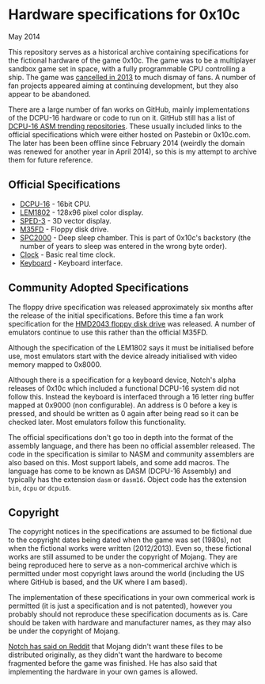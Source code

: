 # Hardware specifications for 0x10c

May 2014

This repository serves as a historical archive containing specifications for the fictional hardware of the game 0x10c. The game was to be a multiplayer sandbox game set in space, with a fully programmable CPU controlling a ship. The game was [cancelled in 2013][1] to much dismay of fans. A number of fan projects appeared aiming at continuing development, but they also appear to be abandoned.

There are a large number of fan works on GitHub, mainly implementations of the DCPU-16 hardware or code to run on it. GitHub still has a list of [DCPU-16 ASM trending repositories][2]. These usually included links to the official specifications which were either hosted on Pastebin or 0x10c.com. The later has been been offline since February 2014 (weirdly the domain was renewed for another year in April 2014), so this is my attempt to archive them for future reference.

## Official Specifications

* [DCPU-16](dcpu16.txt) - 16bit CPU.
* [LEM1802](lem1802.txt) - 128x96 pixel color display.
* [SPED-3](sped3.txt) - 3D vector display.
* [M35FD](m35fd.txt) - Floppy disk drive.
* [SPC2000](spc2000.txt) - Deep sleep chamber. This is part of 0x10c's backstory (the number of years to sleep was entered in the wrong byte order).
* [Clock](clock.txt) - Basic real time clock.
* [Keyboard](keyboard.txt) - Keyboard interface.

## Community Adopted Specifications

The floppy drive specification was released approximately six months after the release of the initial specifications. Before this time a fan work specification for the [HMD2043 floppy disk drive](https://gist.github.com/DanielKeep/2495578) was released. A number of emulators continue to use this rather than the official M35FD.

Although the specification of the LEM1802 says it must be initialised before use, most emulators start with the device already initialised with video memory mapped to 0x8000.

Although there is a specification for a keyboard device, Notch's alpha releases of 0x10c which included a functional DCPU-16 system did not follow this. Instead the keyboard is interfaced through a 16 letter ring buffer mapped at 0x9000 (non configurable). An address is 0 before a key is pressed, and should be written as 0 again after being read so it can be checked later. Most emulators follow this functionality.

The official specifications don't go too in depth into the format of the assembly language, and there has been no official assembler released. The code in the specification is similar to NASM and community assemblers are also based on this. Most support labels, and some add macros. The language has come to be known as DASM (DCPU-16 Assembly) and typically has the extension `dasm` or `dasm16`. Object code has the extension `bin`, `dcpu` or `dcpu16`.

## Copyright

The copyright notices in the specifications are assumed to be fictional due to the copyright dates being dated when the game was set (1980s), not when the fictional works were written (2012/2013). Even so, these fictional works are still assumed to be under the copyright of Mojang. They are being reproduced here to serve as a non-commerical archive which is permitted under most copyright laws around the world (including the US where GitHub is based, and the UK where I am based).

The implementation of these specifications in your own commerical work is permitted (it is just a specification and is not patented), however you probably should not reproduce these specification documents as is. Care should be taken with hardware and manufacturer names, as they may also be under the copyright of Mojang.

[Notch has said on Reddit][3] that Mojang didn't want these files to be distributed originally, as they didn't want the hardware to become fragmented before the game was finished. He has also said that implementing the hardware in your own games is allowed.

[1]: http://www.rockpapershotgun.com/2013/08/19/0x10c-cancelled-for-good-but-fans-plan-to-do-it-anyway/
[2]: https://github.com/trending?l=dcpu-16-asm
[3]: http://www.reddit.com/r/dcpu16/comments/1zykmx/hey_guys_what_sort_of_copyright_is_the_dcpu16/cfy7igf
